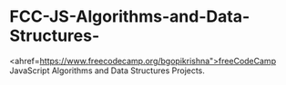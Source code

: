 # FCC-JS-Algorithms-and-Data-Structures-
 <ahref=https://www.freecodecamp.org/bgopikrishna">freeCodeCamp</a> JavaScript Algorithms and Data Structures Projects.
